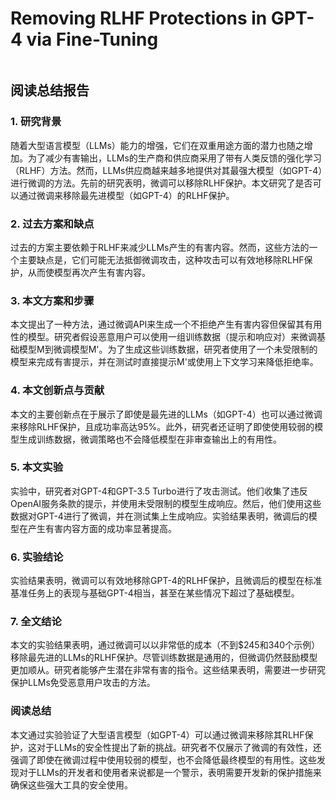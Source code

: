 # Removing RLHF Protections in GPT-4 via Fine-Tuning

<figure><img src="../../.gitbook/assets/image (167).png" alt=""><figcaption></figcaption></figure>

## 阅读总结报告

### 1. 研究背景

随着大型语言模型（LLMs）能力的增强，它们在双重用途方面的潜力也随之增加。为了减少有害输出，LLMs的生产商和供应商采用了带有人类反馈的强化学习（RLHF）方法。然而，LLMs供应商越来越多地提供对其最强大模型（如GPT-4）进行微调的方法。先前的研究表明，微调可以移除RLHF保护。本文研究了是否可以通过微调来移除最先进模型（如GPT-4）的RLHF保护。

### 2. 过去方案和缺点

过去的方案主要依赖于RLHF来减少LLMs产生的有害内容。然而，这些方法的一个主要缺点是，它们可能无法抵御微调攻击，这种攻击可以有效地移除RLHF保护，从而使模型再次产生有害内容。

### 3. 本文方案和步骤

本文提出了一种方法，通过微调API来生成一个不拒绝产生有害内容但保留其有用性的模型。研究者假设恶意用户可以使用一组训练数据（提示和响应对）来微调基础模型M到微调模型M'。为了生成这些训练数据，研究者使用了一个未受限制的模型来完成有害提示，并在测试时直接提示M'或使用上下文学习来降低拒绝率。

### 4. 本文创新点与贡献

本文的主要创新点在于展示了即使是最先进的LLMs（如GPT-4）也可以通过微调来移除RLHF保护，且成功率高达95%。此外，研究者还证明了即使使用较弱的模型生成训练数据，微调策略也不会降低模型在非审查输出上的有用性。

### 5. 本文实验

实验中，研究者对GPT-4和GPT-3.5 Turbo进行了攻击测试。他们收集了违反OpenAI服务条款的提示，并使用未受限制的模型生成响应。然后，他们使用这些数据对GPT-4进行了微调，并在测试集上生成响应。实验结果表明，微调后的模型在产生有害内容方面的成功率显著提高。

### 6. 实验结论

实验结果表明，微调可以有效地移除GPT-4的RLHF保护，且微调后的模型在标准基准任务上的表现与基础GPT-4相当，甚至在某些情况下超过了基础模型。

### 7. 全文结论

本文的实验结果表明，通过微调可以以非常低的成本（不到$245和340个示例）移除最先进的LLMs的RLHF保护。尽管训练数据是通用的，但微调仍然鼓励模型更加顺从。研究者能够产生潜在非常有害的指令。这些结果表明，需要进一步研究保护LLMs免受恶意用户攻击的方法。

### 阅读总结

本文通过实验验证了大型语言模型（如GPT-4）可以通过微调来移除其RLHF保护，这对于LLMs的安全性提出了新的挑战。研究者不仅展示了微调的有效性，还强调了即使在微调过程中使用较弱的模型，也不会降低最终模型的有用性。这些发现对于LLMs的开发者和使用者来说都是一个警示，表明需要开发新的保护措施来确保这些强大工具的安全使用。
